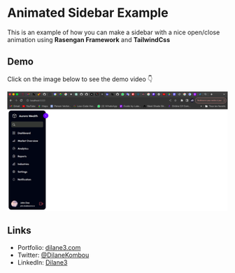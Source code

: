 # Animated Sidebar Example

This is an example of how you can make a sidebar with a nice open/close animation using **Rasengan Framework** and **TailwindCss**

## Demo

Click on the image below to see the demo video 👇

[![Watch the video](./src/assets/pic.png)](./src/assets/demo.mp4)

## Links

- Portfolio: [dilane3.com](https://dilane3.com)
- Twitter: [@DilaneKombou](https://twitter.com/DilaneKombou)
- LinkedIn: [Dilane3](https://www.linkedin.com/in/dilane3-6824b2207/)
